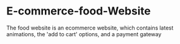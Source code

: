 # E-commerce-food-Website
The food website is an ecommerce website, which contains latest animations, the 'add to cart' options, and a payment gateway
